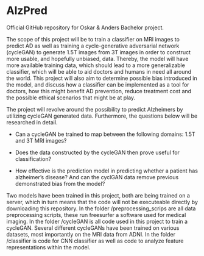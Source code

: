 # AlzPred
Official GitHub repository for Oskar &amp; Anders Bachelor project.

The scope of this project will be to train a classifier on MRI images to predict AD as well as training a cycle-generative adversarial network (cycleGAN)
to generate 1.5T images from 3T images in order to construct more usable, and
hopefully unbiased, data. Thereby, the model will have more available training
data, which should lead to a more generalizable classifier, which will be able to aid doctors and humans in need all around the world. This project will also aim to determine possible bias introduced in the model, and discuss how a classifier can be implemented as a tool for doctors, how this might benefit AD prevention, reduce treatment cost and the possible ethical scenarios that might be at play.


The project will revolve around the possibility to predict Alzheimers by utilizing cycleGAN generated data. Furthermore, the questions below will be researched in detail.


- Can a cycleGAN be trained to map between the following domains: 1.5T and 3T MRI
	images? 
  
- Does the data constructed by the cycleGAN then prove useful for classification?
  
- How effective is the prediction model in predicting whether a patient has
	alzheimer’s disease? And can the cyclGAN data remove previous demonstrated bias from the model?
	
Two models have been trained in this project, both are being trained on a server, which in turn means that the code will not be executeable directly by downloading this repository. In the folder /preprocessing_scrips are all data preprocessing scripts, these run freesurfer a software used for medical imaging. In the folder /cycleGAN is all code used in this project to train a cycleGAN. Several different cycleGANs have been trained on various datasets, most importantly on the MRI data from ADNI. In the folder /classifier is code for CNN classifier as well as code to analyze feature representations within the model.
